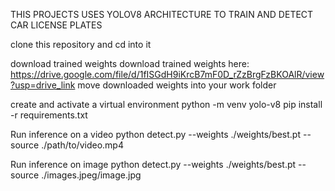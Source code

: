 THIS PROJECTS USES YOLOV8 ARCHITECTURE TO TRAIN AND DETECT CAR LICENSE PLATES



clone this repository and cd into it

download trained weights
download trained weights here: https://drive.google.com/file/d/1fISGdH9iKrcB7mF0D_rZzBrgFzBKOAlR/view?usp=drive_link
move downloaded weights into your work folder

create and activate a virtual environment
python -m venv yolo-v8
pip install -r requirements.txt

Run inference on a video
python detect.py --weights ./weights/best.pt --source ./path/to/video.mp4

Run inference on image
python detect.py --weights ./weights/best.pt --source ./images.jpeg/image.jpg





